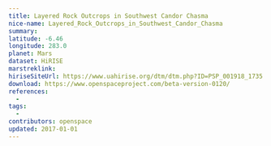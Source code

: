 ```yaml
---
title: Layered Rock Outcrops in Southwest Candor Chasma
nice-name: Layered_Rock_Outcrops_in_Southwest_Candor_Chasma
summary:
latitude: -6.46
longitude: 283.0
planet: Mars
dataset: HiRISE
marstreklink:
hiriseSiteUrl: https://www.uahirise.org/dtm/dtm.php?ID=PSP_001918_1735
download: https://www.openspaceproject.com/beta-version-0120/
references:
  -
tags:
  -
contributors: openspace
updated: 2017-01-01
---
```

